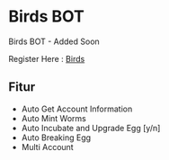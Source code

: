 # Birds BOT
Birds BOT - Added Soon

Register Here : [Birds](https://t.me/birdx2_bot/birdx?startapp=1493482017)

## Fitur

  - Auto Get Account Information
  - Auto Mint Worms
  - Auto Incubate and Upgrade Egg [y/n]
  - Auto Breaking Egg
  - Multi Account